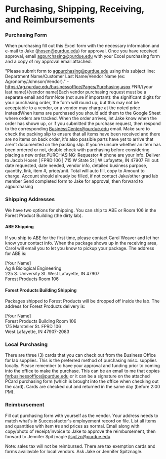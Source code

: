 # Purchasing, Shipping, Receiving, and Reimbursements

### Purchasing Form
When purchasing fill out this Excel form with the necessary information and e-mail to Jake (jhosen@purdue.edu) for approval. Once you have received approval, email agpurchasing@purdue.edu with your Excel purchasing form and a copy of my approval email attached.

"Please submit form to agpurchasing@purdue.edu using this subject line: Department Name/Customer Last Name/Vendor Name (ex: Agronomy/Johnson/Vendor)." - https://ag.purdue.edu/businessoffice/Pages/Purchasing.aspx
FNR/{your last name}/{vendor name}Each vendor purchasing request must be a separate email and formNote (not sure if important): the significant digits for your purchasing order, the form will round up, but this may not be acceptable to a vendor, or a vendor may charge at the noted price insteadWhen items are purchased you should add them to the Google Sheet where orders are tracked. When the order arrives, let Jake know when the order has shown up, or if you submitted the purchase request, then respond to the corresponding BusinessCenter@purdue.edu email. Make sure to check the packing slip to ensure that all items have been received and there are no items on back order, it's also possible parts have yet to arrive that aren't documented on the packing slip. If you're unsure whether an item has been ordered or not, double check with purchasing before considering placing a new order.PURCHASING:
Requestor # phone are your info. Deliver to Jacob Hosen | FPRD 106 | 715 W State St | W Lafayette, IN 47907
Fill out: date requested, date needed, vendor info, detailed business purpose, quantity, link, item #, price/unit. Total will auto fill, copy to Amount to charge. Account should already be filled, if not contact Jake/other grad lab member
Send completed form to Jake for approval, then forward to agpurchasing

### Shipping Addresses
We have two options for shipping. You can ship to ABE or Room 106 in the Forest Product Building (the dirty lab).

#### ABE Shipping
If you ship to ABE for the first time, please contact Carol Weaver and let her know your contact info. When the package shows up in the receiving area, Carol will email you to let you know to pickup your package. The address for ABE is:

[Your Name]<br>
Ag & Biological Engineering<br>
225 S. University St. West Lafayette, IN 47907<br>
Forest Products Room 106<br>

#### Forest Products Building Shipping
Packages shipped to Forest Products will be dropped off inside the lab. The address for Forest Products delivery is:

[Your Name]<br>
Forest Products Building Room 106<br>
175 Marsteller St. FPRD 106<br>
West Lafayette, IN 47907-2083<br>

### Local Purchasing
There are three (3) cards that you can check out from the Business Office for lab supplies. This is the preferred method of purchasing misc. supplies locally.  Please remember to have your approval and funding prior to coming into the office to make the purchase. This can be an email to me that copies fnrbusinessoffice@purdue.edu or it can be a signature on the attached PCard purchasing form (which is brought into the office when checking out the card).  Cards are checked out and returned in the same day (before 2:00 PM).

### Reimbursement
Fill out purchasing form with yourself as the vendor. Your address needs to match what's in Successfactor's employement record on file. List all items and quantities with item #s and prices as normal. Email along with copy/photo of receipt/invoice to Jake to approve the reimbursement, then forward to Jennifer Spitznagle jlspitzn@purdue.edu.


Note: sales tax will not be reimbursed. There are tax exemption cards and forms availavble for local vendors. Ask Jake or Jennifer Spitznagle.